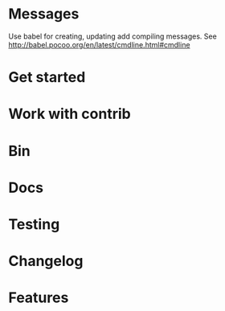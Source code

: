 # Messages

Use babel for creating, updating add compiling messages. See http://babel.pocoo.org/en/latest/cmdline.html#cmdline

# Get started
# Work with contrib
# Bin
# Docs
# Testing
# Changelog
# Features
